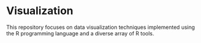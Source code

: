 # Visualization
This repository focuses on data visualization techniques implemented using the R programming language and a diverse array of R tools.
